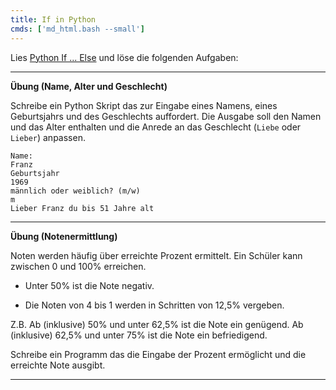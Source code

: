 ```yaml
---
title: If in Python
cmds: ['md_html.bash --small']
---
```




Lies [Python If ... Else](https://www.w3schools.com/python/python_conditions.asp) und löse die folgenden Aufgaben:



---

**Übung (Name, Alter und Geschlecht)**

Schreibe ein Python Skript das zur Eingabe eines Namens, eines Geburtsjahrs und des Geschlechts auffordert. Die Ausgabe soll den Namen und das Alter enthalten und die Anrede an das Geschlecht (`Liebe` oder `Lieber`) anpassen.

```
Name:
Franz
Geburtsjahr
1969
männlich oder weiblich? (m/w)
m
Lieber Franz du bis 51 Jahre alt
```

---

**Übung (Notenermittlung)**

Noten werden häufig über erreichte Prozent ermittelt. Ein Schüler kann zwischen 0 und 100% erreichen.

- Unter 50% ist die Note negativ.

- Die Noten von 4 bis 1 werden in Schritten von 12,5% vergeben.

Z.B. Ab (inklusive) 50% und unter 62,5% ist die Note ein genügend. Ab (inklusive) 62,5% und unter 75% ist die Note ein befriedigend.

Schreibe ein Programm das die Eingabe der Prozent ermöglicht und die erreichte Note ausgibt.

---

